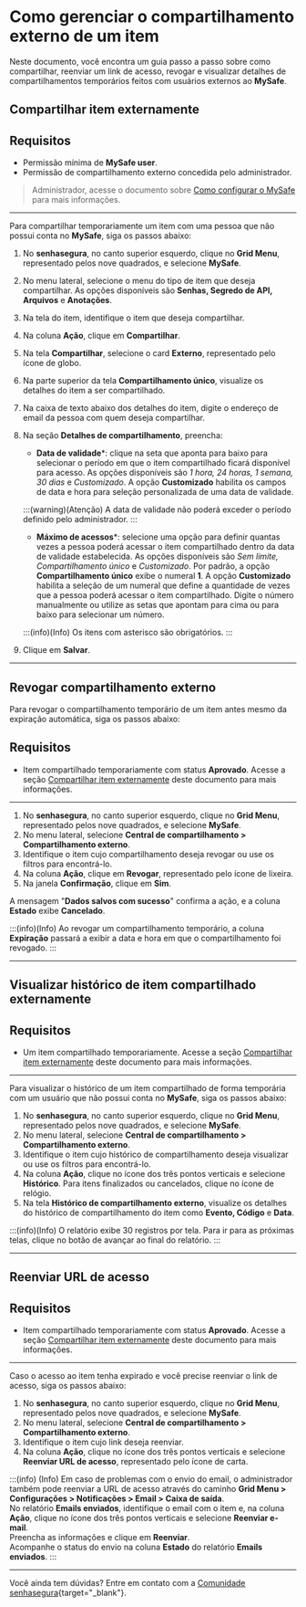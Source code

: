 # Como gerenciar o compartilhamento externo de um item

Neste documento, você encontra um guia passo a passo sobre como compartilhar, reenviar um link de acesso, revogar e visualizar detalhes de compartilhamentos temporários feitos com usuários externos ao **MySafe**.

## Compartilhar item externamente

## Requisitos

* Permissão mínima de **MySafe user**.
* Permissão de compartilhamento externo concedida pelo administrador.


> Administrador, acesse o documento sobre [Como configurar o MySafe](/v3-33/docs/pt/how-to-configure-mysafe) para mais informações.
---
Para compartilhar temporariamente um item com uma pessoa que não possui conta no **MySafe**, siga os passos abaixo:


1. No **senhasegura**, no canto superior esquerdo, clique no **Grid Menu**, representado pelos nove quadrados, e selecione **MySafe**.
2. No menu lateral, selecione o menu do tipo de item que deseja compartilhar. As opções disponíveis são **Senhas, Segredo de API, Arquivos** e **Anotações**.
3. Na tela do item, identifique o item que deseja compartilhar.
4. Na coluna **Ação**, clique em **Compartilhar**.
5. Na tela **Compartilhar**, selecione o card **Externo**, representado pelo ícone de globo.
6. Na parte superior da tela **Compartilhamento único**, visualize os detalhes do item a ser compartilhado.
7. Na caixa de texto abaixo dos detalhes do item, digite o endereço de email da pessoa com quem deseja compartilhar.
8. Na seção **Detalhes de compartilhamento**, preencha:

   - **Data de validade***: clique na seta que aponta para baixo para selecionar o período em que o item compartilhado ficará disponível para acesso. As opções disponíveis são *1 hora, 24 horas, 1 semana, 30 dias* e *Customizado*. A opção **Customizado** habilita os campos de data e hora para seleção personalizada de uma data de validade.

   :::(warning)(Atenção)
   A data de validade não poderá exceder o período definido pelo administrador.
   :::

   - **Máximo de acessos***: selecione uma opção para definir quantas vezes a pessoa poderá acessar o item compartilhado dentro da data de validade estabelecida. As opções disponíveis são *Sem limite, Compartilhamento único* e *Customizado*. Por padrão, a opção **Compartilhamento único** exibe o numeral **1**. A opção **Customizado** habilita a seleção de um numeral que define a quantidade de vezes que a pessoa poderá acessar o item compartilhado. Digite o número manualmente ou utilize as setas que apontam para cima ou para baixo para selecionar um número.

   :::(info)(Info)
   Os itens com asterisco são obrigatórios.
   :::

9. Clique em **Salvar**.

---

## Revogar compartilhamento externo

Para revogar o compartilhamento temporário de um item antes mesmo da expiração automática, siga os passos abaixo:

## Requisitos

- Item compartilhado temporariamente com status **Aprovado**. Acesse a seção [Compartilhar item externamente](/v3-33/docs/pt/how-to-manage-the-external-share-of-an-item#compartilhar-item-externamente)  deste documento para mais informações.
---
1. No **senhasegura**, no canto superior esquerdo, clique no **Grid Menu**, representado pelos nove quadrados, e selecione **MySafe**.
2. No menu lateral, selecione **Central de compartilhamento > Compartilhamento externo**.
3. Identifique o item cujo compartilhamento deseja revogar ou use os filtros para encontrá-lo.
4. Na coluna **Ação**, clique em **Revogar**, representado pelo ícone de lixeira.
5. Na janela **Confirmação**, clique em **Sim**.

A mensagem "**Dados salvos com sucesso**" confirma a ação, e a coluna **Estado** exibe **Cancelado**.

:::(info)(Info)
Ao revogar um compartilhamento temporário, a coluna **Expiração** passará a exibir a data e hora em que o compartilhamento foi revogado.
:::

---

## Visualizar histórico de item compartilhado externamente

## Requisitos

- Um item compartilhado temporariamente. Acesse a seção [Compartilhar item externamente](/v3-33/docs/pt/how-to-manage-the-external-share-of-an-item#compartilhar-item-externamente) deste documento para mais informações.
---

Para visualizar o histórico de um item compartilhado de forma temporária com um usuário que não possui conta no **MySafe**, siga os passos abaixo:

1. No **senhasegura**, no canto superior esquerdo, clique no **Grid Menu**, representado pelos nove quadrados, e selecione **MySafe**.
2. No menu lateral, selecione **Central de compartilhamento > Compartilhamento externo**.
3. Identifique o item cujo histórico de compartilhamento deseja visualizar ou use os filtros para encontrá-lo.
4. Na coluna **Ação**, clique no ícone dos três pontos verticais e selecione **Histórico**. Para itens finalizados ou cancelados, clique no ícone de relógio.
5. Na tela **Histórico de compartilhamento externo**, visualize os detalhes do histórico de compartilhamento do item como **Evento, Código** e **Data**.

:::(info)(Info)
O relatório exibe 30 registros por tela. Para ir para as próximas telas, clique no botão de avançar ao final do relatório.
:::

---

## Reenviar URL de acesso

## Requisitos

- Item compartilhado temporariamente com status **Aprovado**. Acesse a seção [Compartilhar item externamente](/v3-33/docs/pt/how-to-manage-the-external-share-of-an-item#compartilhar-item-externamente) deste documento para mais informações.
---
Caso o acesso ao item tenha expirado e você precise reenviar o link de acesso, siga os passos abaixo:

1. No **senhasegura**, no canto superior esquerdo, clique no **Grid Menu**, representado pelos nove quadrados, e selecione **MySafe**.
2. No menu lateral, selecione **Central de compartilhamento > Compartilhamento externo**.
3. Identifique o item cujo link deseja reenviar.
4. Na coluna **Ação**, clique no ícone dos três pontos verticais e selecione **Reenviar URL de acesso**, representado pelo ícone de carta.

:::(info) (Info)
Em caso de problemas com o envio do email, o administrador também pode reenviar a URL de acesso através do caminho **Grid Menu > Configurações > Notificações > Email > Caixa de saída**.  
No relatório **Emails enviados**, identifique o email com o item e, na coluna **Ação**, clique no ícone dos três pontos verticais e selecione **Reenviar e-mail**.  
Preencha as informações e clique em **Reenviar**.  
Acompanhe o status do envio na coluna **Estado** do relatório **Emails enviados**.
:::

---

Você ainda tem dúvidas? Entre em contato com a [Comunidade senhasegura](https://community.senhasegura.io/){target="_blank"}.

